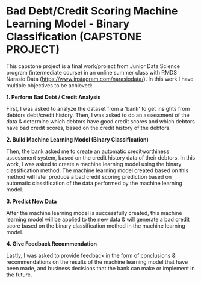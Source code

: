 # Bad Debt/Credit Scoring Machine Learning Model - Binary Classification (CAPSTONE PROJECT)
This capstone project is a final work/project from Junior Data Science program (intermediate course) in an online summer class with RMDS Narasio Data (https://www.instagram.com/narasiodata/). In this work I have multiple objectives to be achieved:

**1. Perform Bad Debt / Credit Analysis**

First, I was asked to analyze the dataset from a 'bank' to get insights from debtors debt/credit history. Then, I was asked to do an assessment of the data & determine which debtors have good credit scores and which debtors have bad credit scores, based on the credit history of the debtors.

**2. Build Machine Learning Model (Binary Classification)**

Then, the bank asked me to create an automatic creditworthiness assessment system, based on the credit history data of their debtors. In this work, I was asked to create a machine learning model using the binary classification method. The machine learning model created based on this method will later produce a bad credit scoring prediction based on automatic classification of the data performed by the machine learning model.

**3. Predict New Data**

After the machine learning model is successfully created, this machine learning model will be applied to the new data & will generate a bad credit score based on the binary classification method in the machine learning model.

**4. Give Feedback Recommendation**

Lastly, I was asked to provide feedback in the form of conclusions & recommendations on the results of the machine learning model that have been made, and business decisions that the bank can make or implement in the future.